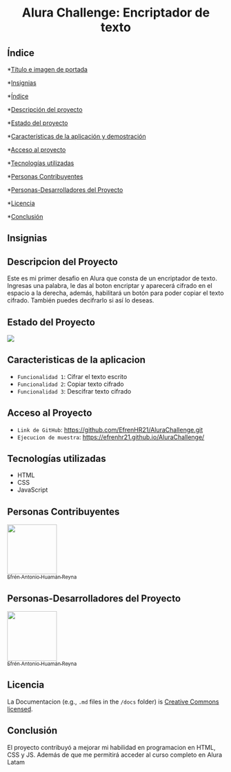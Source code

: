 <h1 align="center"> Alura Challenge: Encriptador de texto </h1>

## Índice
*[Título e imagen de portada](#Título-e-imagen-de-portada)

*[Insignias](#insignias)

*[Índice](#índice)

*[Descripción del proyecto](#descripción-del-proyecto)

*[Estado del proyecto](#Estado-del-proyecto)

*[Características de la aplicación y demostración](#Características-de-la-aplicación-y-demostración)

*[Acceso al proyecto](#acceso-proyecto)

*[Tecnologías utilizadas](#tecnologías-utilizadas)

*[Personas Contribuyentes](#personas-contribuyentes)

*[Personas-Desarrolladores del Proyecto](#personas-desarrolladores)

*[Licencia](#licencia)

*[Conclusión](#conclusión)

## Insignias


## Descripcion del Proyecto
Este es mi primer desafio en Alura que consta de un encriptador de texto. Ingresas una palabra, le das al boton encriptar y aparecerá cifrado en el espacio a la derecha, además, habilitará un botón para poder copiar el texto cifrado. También puedes decifrarlo si así lo deseas.

## Estado del Proyecto
<p align="left">
   <img src="https://img.shields.io/badge/STATUS-COMPLETADO-green">
   </p>

## Caracteristicas de la aplicacion
- `Funcionalidad 1`: Cifrar el texto escrito
- `Funcionalidad 2`: Copiar texto cifrado
- `Funcionalidad 3`: Descifrar texto cifrado 

## Acceso al Proyecto
- `Link de GitHub`: https://github.com/EfrenHR21/AluraChallenge.git 
- `Ejecucion de muestra`: https://efrenhr21.github.io/AluraChallenge/

## Tecnologías utilizadas
* HTML
* CSS
* JavaScript

## Personas Contribuyentes
[<img src="https://avatars.githubusercontent.com/%3CEfrenHR21%3E" width=115><br><sub>Efrén Antonio Huamán Reyna</sub>](https://github.com/EfrenHR21) 

## Personas-Desarrolladores del Proyecto
[<img src="https://avatars.githubusercontent.com/%3CEfrenHR21%3E" width=115><br><sub>Efrén Antonio Huamán Reyna</sub>](https://github.com/EfrenHR21) 

## Licencia
La Documentacion (e.g., `.md` files in the `/docs` folder) is [Creative Commons licensed](./LICENSE-docs).

## Conclusión
El proyecto contribuyó a mejorar mi habilidad en programacion en HTML, CSS y JS. Además de que me permitirá acceder al curso completo en Alura Latam
